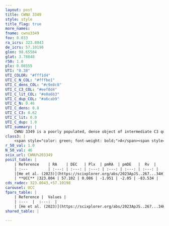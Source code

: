```yaml
---
layout: post
title: CWNU 3349
style: style
title_flag: true
more_names: 
fname: cwnu3349
fov: 0.033
ra_icrs: 323.8043
de_icrs: 57.10198
glon: 98.65504
glat: 3.78848
r50: 1.0
plx: 0.08555
UTI: "0.38"
UTI_COLOR: "#fff1d4"
UTI_C_N_COL: "#fffbe1"
UTI_C_dens_COL: "#c9e8c8"
UTI_C_C3_COL: "#eef8d4"
UTI_C_lit_COL: "#e0a6b3"
UTI_C_dup_COL: "#a6cab9"
UTI_C_N: 0.46
UTI_C_dens: 0.8
UTI_C_C3: 0.62
UTI_C_lit: 0.0
UTI_C_dup: 1.0
UTI_summary: |
    CWNU 3349 is a poorly populated, dense object of intermediate C3 quality. It was recently reported in the literature.
class3: |
    <span style="color: green; font-weight: bold;">A</span><span style="color: red; font-weight: bold;">C</span>
r_50_val: 1.0
N_50_val: 46
scix_url: CWNU%203349
posit_table: |
    | Reference    | RA    | DEC   | Plx  | pmRA  | pmDE   |  Rv  |
    | :---         | :---: | :---: | :---: | :---: | :---: | :---: |
    |[He et al. (2023)](https://scixplorer.org/abs/2023ApJS..267...34H) | 323.806 | 57.098 | 0.068 | -1.937 | -2.037 | -- |
    | **UCC** |323.804 | 57.102 | 0.086 | -1.951 | -2.05 | -83.534 | 
cds_radec: 323.8043,+57.10198
carousel: UCC
fpars_table: |
    | Reference |  Values |
    | :---  |  :---:  |
    | [He et al. (2023)](https://scixplorer.org/abs/2023ApJS..267...34H) | `A0=3.95, m-M=16.6, logA=6.3` |
shared_table: |
    
---
```

